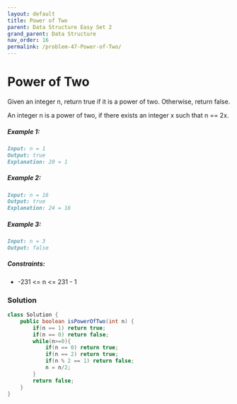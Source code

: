 ```yaml
---
layout: default
title: Power of Two
parent: Data Structure Easy Set 2
grand_parent: Data Structure
nav_order: 16
permalink: /problem-47-Power-of-Two/
---
```

# Power of Two
Given an integer n, return true if it is a power of two. Otherwise, return false.

An integer n is a power of two, if there exists an integer x such that n == 2x.

##### Example 1:
```markdown
Input: n = 1
Output: true
Explanation: 20 = 1
```
##### Example 2:
```markdown
Input: n = 16
Output: true
Explanation: 24 = 16
```
##### Example 3:
```markdown
Input: n = 3
Output: false
```
##### Constraints:
* -231 <= n <= 231 - 1

### Solution
```java
class Solution {
    public boolean isPowerOfTwo(int n) {
        if(n == 1) return true;
        if(n == 0) return false;
        while(n>=0){
            if(n == 0) return true;
            if(n == 2) return true;
            if(n % 2 == 1) return false;
            n = n/2;
        }
        return false;
    }
}
```